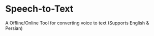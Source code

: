 # Speech-to-Text
A Offline/Online Tool for converting voice to text (Supports English &amp; Persian)
